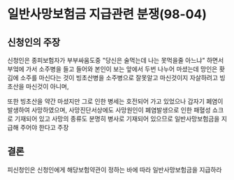 # 일반사망보험금 지급관련 분쟁(98-04)

## 신청인의 주장
신청인은 종피보험자가 부부싸움도중 "당신은 술먹는데 나는 못먹을줄 아느냐" 하면서 부엌에 가서 소주병을 들고 들어와 본인이 보는 앞에서 두번 나누어 마셨는데 망인은 홧김에 소주를 마신다는 것이 빙초산병을 소주병으로 잘못알고 마신것이지 자살하려고 빙초산을 마신것이 아니며,

또한 빙초산을 약간 마셨지만 그로 인한 병세는 호전되어 가고 있었으나 갑자기 폐염이 발생하여 사망하였으며, 사망진단서상에도 사망원인이 폐염발생으로 인한 패혈성 쇼크로 기재되어 있고 사망의 종류도 분명히 병사로 기재되어 있으므로 일반사망보험금을 지급해 주어야 한다고 주장

## 결론
피신청인은 신청인에게 해당보험약관이 정하는 바에 따라 일반사망보험금을 지급하라